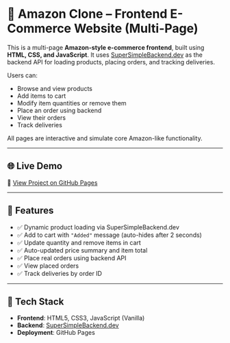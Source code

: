 # 🛒 Amazon Clone – Frontend E-Commerce Website (Multi-Page)

This is a multi-page **Amazon-style e-commerce frontend**, built using **HTML, CSS, and JavaScript**. It uses [SuperSimpleBackend.dev](https://supersimplebackend.dev) as the backend API for loading products, placing orders, and tracking deliveries.

Users can:

- Browse and view products
- Add items to cart
- Modify item quantities or remove them
- Place an order using backend
- View their orders
- Track deliveries

All pages are interactive and simulate core Amazon-like functionality.

---

## 🌐 Live Demo

🔗 [View Project on GitHub Pages](https://akramguroo-dev.github.io/amazon-clone-ecommerce-site/)

---

## 🎯 Features

- ✅ Dynamic product loading via SuperSimpleBackend.dev
- ✅ Add to cart with `"Added"` message (auto-hides after 2 seconds)
- ✅ Update quantity and remove items in cart
- ✅ Auto-updated price summary and item total
- ✅ Place real orders using backend API
- ✅ View placed orders
- ✅ Track deliveries by order ID

---

## 🧰 Tech Stack

- **Frontend**: HTML5, CSS3, JavaScript (Vanilla)
- **Backend**: [SuperSimpleBackend.dev](https://supersimplebackend.dev)
- **Deployment**: GitHub Pages

